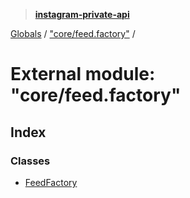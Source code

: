> **[instagram-private-api](../README.md)**

[Globals](../globals.md) / ["core/feed.factory"](_core_feed_factory_.md) /

# External module: "core/feed.factory"

## Index

### Classes

* [FeedFactory](../classes/_core_feed_factory_.feedfactory.md)